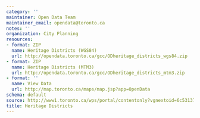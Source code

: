 ```yaml
---
category: ''
maintainer: Open Data Team
maintainer_email: opendata@toronto.ca
notes: ''
organization: City Planning
resources:
- format: ZIP
  name: Heritage Districts (WGS84)
  url: http://opendata.toronto.ca/gcc/ODheritage_districts_wgs84.zip
- format: ZIP
  name: Heritage Districts (MTM3)
  url: http://opendata.toronto.ca/gcc/ODheritage_districts_mtm3.zip
- format: ''
  name: View Data
  url: http://map.toronto.ca/maps/map.jsp?app=OpenData
schema: default
source: http://www1.toronto.ca/wps/portal/contentonly?vgnextoid=6c53137135b85410VgnVCM10000071d60f89RCRD&vgnextchannel=1a66e03bb8d1e310VgnVCM10000071d60f89RCRD
title: Heritage Districts
---
```

